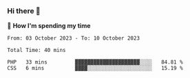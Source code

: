 ### Hi there 👋

🐛 **How I'm spending my time**
<!--START_SECTION:waka-->

```all_time
From: 03 October 2023 - To: 10 October 2023

Total Time: 40 mins

PHP   33 mins         ▓▓▓▓▓▓▓▓▓▓▓▓▓▓▓▓▓▓▓▓▓░░░░   84.81 %
CSS   6 mins          ▓▓▓▓░░░░░░░░░░░░░░░░░░░░░   15.19 %
```

<!--END_SECTION:waka-->

<!--
**cugel2/cugel2** is a ✨ _special_ ✨ repository because its `README.md` (this file) appears on your GitHub profile.

Here are some ideas to get you started:

- 🔭 I’m currently working on ...
- 🌱 I’m currently learning ...
- 👯 I’m looking to collaborate on ...
- 🤔 I’m looking for help with ...
- 💬 Ask me about ...
- 📫 How to reach me: ...
- 😄 Pronouns: ...
- ⚡ Fun fact: ...
-->

